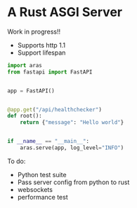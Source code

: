 # A Rust ASGI Server

Work in progress!!

- Supports http 1.1
- Support lifespan

```python
import aras
from fastapi import FastAPI


app = FastAPI()


@app.get("/api/healthchecker")
def root():
    return {"message": "Hello world"}


if __name__ == "__main__":
    aras.serve(app, log_level="INFO")
```

To do:

- Python test suite
- Pass server config from python to rust
- websockets
- performance test